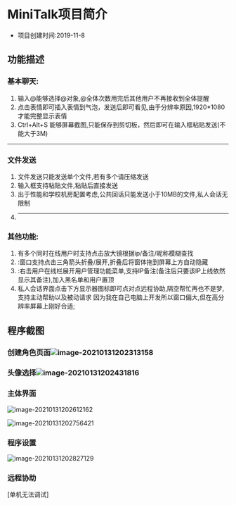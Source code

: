 # MiniTalk项目简介

+ 项目创建时间:2019-11-8 

## 功能描述

### 基本聊天:

1. 输入@能够选择@对象,@全体次数用完后其他用户不再接收到全体提醒 
2. 点击表情即可插入表情到气泡，发送后即可看见,由于分辨率原因,1920*1080才能完整显示表情 
3. Ctrl+Alt+S 能够屏幕截图,只能保存到剪切板，然后即可在输入框粘贴发送(不能大于3M)  
---
### 文件发送
1. 文件发送只能发送单个文件,若有多个请压缩发送 
2. 输入框支持粘贴文件,粘贴后直接发送 
3. 出于性能和学校机房配置考虑,公共回话只能发送小于10MB的文件,私人会话无限制 
4. ---
### 其他功能:
1. 有多个同时在线用户时支持点击放大镜根据ip/备注/昵称模糊查找 
2. :窗口支持点击三角箭头折叠/展开,折叠后将窗体拖到屏幕上方自动隐藏 
3. :右击用户在线栏展开用户管理功能菜单,支持IP备注(备注后只要该IP上线依然显示其备注),加入黑名单和用户置顶 
4. 私人会话界面点击下方显示器图标即可点对点远程协助,隔空帮忙再也不是梦,支持主动帮助以及被动请求 
  因为我在自己电脑上开发所以窗口偏大,但在高分辨率屏幕上刚好合适;

## 程序截图

### 创建角色页面![image-20210131202313158](C:\Users\梅浩东\AppData\Roaming\Typora\typora-user-images\image-20210131202313158.png)

### 头像选择![image-20210131202431816](C:\Users\梅浩东\AppData\Roaming\Typora\typora-user-images\image-20210131202431816.png)

### 主体界面

![image-20210131202612162](C:\Users\梅浩东\AppData\Roaming\Typora\typora-user-images\image-20210131202612162.png)

![image-20210131202756421](C:\Users\梅浩东\AppData\Roaming\Typora\typora-user-images\image-20210131202756421.png)

### 程序设置

![image-20210131202827129](C:\Users\梅浩东\AppData\Roaming\Typora\typora-user-images\image-20210131202827129.png)

### 远程协助

[单机无法调试]

